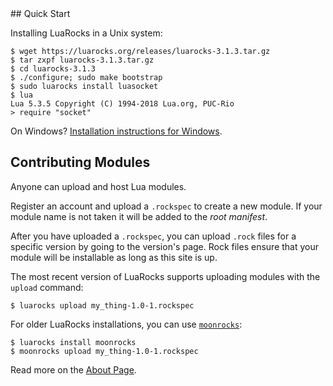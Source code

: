 <div id="quick-start"></div>
## Quick Start

Installing LuaRocks in a Unix system:

    $ wget https://luarocks.org/releases/luarocks-3.1.3.tar.gz
    $ tar zxpf luarocks-3.1.3.tar.gz
    $ cd luarocks-3.1.3
    $ ./configure; sudo make bootstrap
    $ sudo luarocks install luasocket
    $ lua
    Lua 5.3.5 Copyright (C) 1994-2018 Lua.org, PUC-Rio
    > require "socket"

On Windows? [Installation instructions for Windows](https://github.com/luarocks/luarocks/wiki/Installation-instructions-for-Windows).

## Contributing Modules

Anyone can upload and host Lua modules.

Register an account and upload a `.rockspec` to create a new module. If your
module name is not taken it will be added to the *root manifest*.

After you have uploaded a `.rockspec`, you can upload `.rock` files for a
specific version by going to the version's page. Rock files ensure that your
module will be installable as long as this site is up.

The most recent version of LuaRocks supports uploading modules with the
`upload` command:

    $ luarocks upload my_thing-1.0-1.rockspec

For older LuaRocks installations, you can use [`moonrocks`](https://github.com/leafo/moonrocks):

    $ luarocks install moonrocks
    $ moonrocks upload my_thing-1.0-1.rockspec

Read more on the [About Page][1].

  [1]: /about
